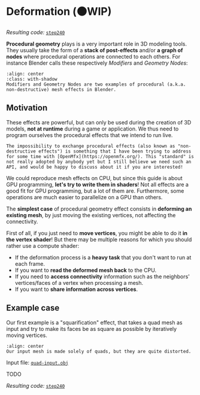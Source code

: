 Deformation (🟠WIP)
===========

*Resulting code:* [`step240`](https://github.com/eliemichel/LearnWebGPU-Code/tree/step240)

**Procedural geometry** plays is a very important role in 3D modeling tools. They usually take the form of a **stack of post-effects** and/or **a graph of nodes** where procedural operations are connected to each others. For instance Blender calls these respectively *Modifiers* and *Geometry Nodes*:

```{figure} /images/procgen/geometry-nodes.jpg
:align: center
:class: with-shadow
Modifiers and Geometry Nodes are two examples of procedural (a.k.a. non-destructive) mesh effects in Blender.
```

Motivation
----------

These effects are powerful, but can only be used during the creation of 3D models, **not at runtime** during a game or application. We thus need to program ourselves the procedural effects that we intend to run live.

```{seealso}
The impossibility to exchange procedural effects (also known as "non-destructive effects") is something that I have been trying to address for some time with [OpenMfx](https://openmfx.org/). This "standard" is not really adopted by anybody yet but I still believe we need such an API, and would be happy to discuss about it if you are interested!
```

We could reproduce mesh effects on CPU, but since this guide is about GPU programming, **let's try to write them in shaders**! Not all effects are a good fit for GPU programming, but a lot of them are. Furthermore, some operations are much easier to parallelize on a GPU than others.

The **simplest case** of procedural geometry effect consists in **deforming an existing mesh**, by just moving the existing vertices, not affecting the connectivity.

First of all, if you just need to **move vertices**, you might be able to do it **in the vertex shader**! But there may be multiple reasons for which you should rather use a compute shader:

 - If the deformation process is a **heavy task** that you don't want to run at each frame.
 - If you want to **read the deformed mesh back** to the CPU.
 - If you need to **access connectivity** information such as the neighbors' vertices/faces of a vertex when processing a mesh.
 - If you want to **share information across vertices**.

Example case
------------

Our first example is a "squarification" effect, that takes a quad mesh as input and try to make its faces be as square as possible by iteratively moving vertices.

```{figure} /images/procgen/quad-input.png
:align: center
Our input mesh is made solely of quads, but they are quite distorted.
```

Input file: [`quad-input.obj`](../../data/procgen/quad-input.obj)

TODO

*Resulting code:* [`step240`](https://github.com/eliemichel/LearnWebGPU-Code/tree/step240)


